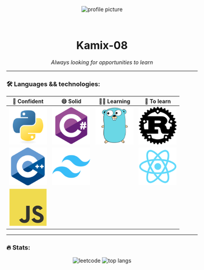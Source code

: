 <div id="header" align="center">
  <p><img src="https://github.com/user-attachments/assets/d56f2486-fb66-47f7-b11b-71e690237c8e" alt="profile picture" width="100"></p>
  <p><img src="https://komarev.com/ghpvc/?username=Kamix-08&abbreviated=true&style=for-the-badge&color=blue" alt=""/></p>

  <p><h1>Kamix-08</h1></p>
</div>

<div align="center"><i>Always looking for opportunities to learn</i></div>

---

### 🛠️ Languages && technologies:

| 💪 Confident | 😄 Solid | 👨‍🎓 Learning | 🧠 To learn |
|-|-|-|-|
| <img src="https://github.com/devicons/devicon/blob/master/icons/python/python-original.svg" alt="Python" width="100"> | <img src="https://github.com/devicons/devicon/blob/master/icons/csharp/csharp-original.svg" alt="C#" width="100"> | <img src="https://github.com/devicons/devicon/blob/master/icons/go/go-original.svg" alt="Go" width="100"> | <img src="https://github.com/devicons/devicon/blob/master/icons/rust/rust-original.svg" alt="Rust" width="100">
| <img src="https://github.com/devicons/devicon/blob/master/icons/cplusplus/cplusplus-original.svg" alt="C++" width="100"> | <img src="https://github.com/devicons/devicon/blob/master/icons/tailwindcss/tailwindcss-original.svg" alt="Tailwind" width="100"> || <img src="https://github.com/devicons/devicon/blob/master/icons/react/react-original.svg" alt="React" width="100">
| <img src="https://github.com/devicons/devicon/blob/master/icons/javascript/javascript-original.svg" alt="JavaScript" width="100"> ||||


---

### 🔥 Stats:

<div align="center">
  <img src="https://leetcard.jacoblin.cool/Kamix-08?border=0&radius=5" alt="leetcode" height="180">
  <img src="https://github-readme-stats.vercel.app/api/top-langs/?username=Kamix-08&theme=dark&layout=donut&hide_border=true" alt="top langs" height="180">
</div>
